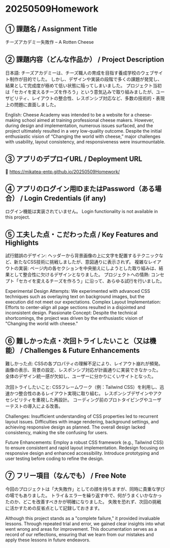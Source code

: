 # 20250509Homework

## ① 課題名 / Assignment Title
チーズアカデミー失敗作 – A Rotten Cheese

## ② 課題内容（どんな作品か） / Project Description
日本語:
チーズアカデミーは、チーズ職人の育成を目指す養成学校のウェブサイト制作が目的でした。
しかし、デザインや実装の段階で多くの課題が発覚し、結果として完成度が極めて低い状態に陥ってしまいました。
プロジェクト当初は「セカイを変えるチーズを作ろう」という意気込みで取り組みましたが、ユーザビリティ、レイアウトの整合性、レスポンシブ対応など、多数の技術的・表現上の問題に直面しました。

English:
Cheese Academy was intended to be a website for a cheese-making school aimed at training professional cheese makers.
However, during design and implementation, numerous issues surfaced, and the project ultimately resulted in a very low-quality outcome.
Despite the initial enthusiastic vision of “Changing the world with cheese,” major challenges with usability, layout consistency, and responsiveness were insurmountable.

## ③ アプリのデプロイURL / Deployment URL
🔗 https://mikatea-entp.github.io/20250509Homework/

## ④ アプリのログイン用IDまたはPassword（ある場合） / Login Credentials (if any)
ログイン機能は実装されていません。
Login functionality is not available in this project.

## ⑤ 工夫した点・こだわった点 / Key Features and Highlights
試行錯誤のデザイン: ヘッダーから背景画像の上に文字を配置するテクニックなど、新たなCSS技術に挑戦しましたが、意図通りに表示されず。
複雑なレイアウトの実装: ページ内の各セクションを中央揃えにしようとした取り組みは、結果として整合性に欠けるデザインとなりました。
プロジェクトへの情熱: コンセプト「セカイを変えるチーズを作ろう」に沿って、あらゆる試行を行いました。

Experimental Design Attempts: We experimented with advanced CSS techniques such as overlaying text on background images, but the execution did not meet our expectations.
Complex Layout Implementation: Efforts to center-align all page sections resulted in a disjointed and inconsistent design.
Passionate Concept: Despite the technical shortcomings, the project was driven by the enthusiastic vision of "Changing the world with cheese."

## ⑥ 難しかった点・次回トライしたいこと（又は機能） / Challenges & Future Enhancements
難しかった点:
CSSの各プロパティの理解不足により、レイアウト崩れが頻発。
画像の表示、背景の設定、レスポンシブ対応が計画通りに実装できなかった。
全体のデザイン統一感が欠如し、ユーザーに分かりにくいサイトとなった。

次回トライしたいこと:
CSSフレームワーク（例：Tailwind CSS）を利用し、迅速かつ整合性のあるレイアウト実現に取り組む。
レスポンシブデザインやアクセシビリティを重視した再設計。
コーディング前のプロトタイピングやユーザーテストの導入による改善。

Challenges:
Insufficient understanding of CSS properties led to recurrent layout issues.
Difficulties with image rendering, background settings, and achieving responsive design as planned.
The overall design lacked consistency, making the site confusing for users.

Future Enhancements:
Employ a robust CSS framework (e.g., Tailwind CSS) to ensure consistent and rapid layout implementation.
Redesign focusing on responsive design and enhanced accessibility.
Introduce prototyping and user testing before coding to refine the design.

## ⑦ フリー項目（なんでも） / Free Note

今回のプロジェクトは「大失敗作」としての顔を持ちますが、同時に貴重な学びの場でもありました。
トライ＆エラーを繰り返す中で、何がうまくいかなかったのか、どこを改善すべきかが明確になりました。
失敗を恐れず、次回の挑戦に活かすための反省点として記録しておきます。

Although this project stands as a "complete failure," it provided invaluable lessons.
Through repeated trial and error, we gained clear insights into what went wrong and areas for improvement.
This documentation serves as a record of our reflections, ensuring that we learn from our mistakes and apply these lessons in future endeavors.
